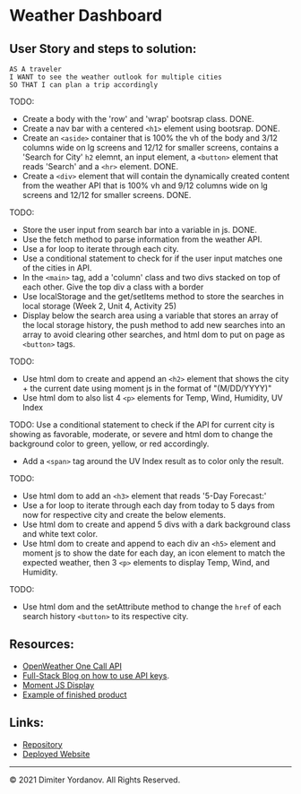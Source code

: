 # Weather Dashboard

## User Story and steps to solution:

```
AS A traveler
I WANT to see the weather outlook for multiple cities
SO THAT I can plan a trip accordingly
```

<!-- GIVEN a weather dashboard with form inputs -->
TODO:
* Create a body with the 'row' and 'wrap' bootsrap class. DONE.
* Create a nav bar with a centered `<h1>` element using bootsrap. DONE.
* Create an `<aside>` container that is 100% the vh of the body and 3/12 columns wide on lg screens and 12/12 for smaller screens, contains a 'Search for City' `h2` elemnt, an input element, a `<button>` element that reads 'Search' and a `<hr>` element. DONE.
* Create a `<div>` element that will contain the dynamically created content from the weather API that is 100% vh and 9/12 columns wide on lg screens and 12/12 for smaller screens. DONE.
<!-- WHEN I search for a city
THEN I am presented with current and future conditions for that city and that city is added to the search history -->
TODO:
* Store the user input from search bar into a variable in js. DONE.
* Use the fetch method to parse information from the weather API.
* Use a for loop to iterate through each city.
* Use a conditional statement to check for if the user input matches one of the cities in API.
* In the `<main>` tag, add a 'column' class and two divs stacked on top of each other. Give the top div a class with a border
* Use localStorage and the get/setItems method to store the searches in local storage (Week 2, Unit 4, Activity 25)
* Display below the search area using a variable that stores an array of the local storage history, the push method to add new searches into an array to avoid clearing other searches, and html dom to put on page as `<button>` tags.
<!-- WHEN I view current weather conditions for that city
THEN I am presented with the city name, the date, an icon representation of weather conditions, the temperature, the humidity, the wind speed, and the UV index -->
TODO:
* Use html dom to create and append an `<h2>` element that shows the city + the current date using moment js in the format of "(M/DD/YYYY)"
* Use html dom to also list 4 `<p>` elements for Temp, Wind, Humidity, UV Index
<!-- WHEN I view the UV index
THEN I am presented with a color that indicates whether the conditions are favorable, moderate, or severe -->
TODO: Use a conditional statement to check if the API for current city is showing as favorable, moderate, or severe and html dom to change the background color to green, yellow, or red accordingly.
* Add a `<span>` tag around the UV Index result as to color only the result.
<!-- WHEN I view future weather conditions for that city
THEN I am presented with a 5-day forecast that displays the date, an icon representation of weather conditions, the temperature, the wind speed, and the humidity -->
TODO:
* Use html dom to add an `<h3>` element that reads '5-Day Forecast:'
* Use a for loop to iterate through each day from today to 5 days from now for respective city and create the below elements.
* Use html dom to create and append 5 divs with a dark background class and white text color.
* Use html dom to create and append to each div an `<h5>` element and moment js to show the date for each day, an icon element to match the expected weather, then 3 `<p>` elements to display Temp, Wind, and Humidity.
<!-- WHEN I click on a city in the search history
THEN I am again presented with current and future conditions for that city -->
TODO:
* Use html dom and the setAttribute method to change the `href` of each search history `<button>` to its respective city.

## Resources:

* [OpenWeather One Call API](https://openweathermap.org/api/one-call-api)
* [Full-Stack Blog on how to use API keys](https://coding-boot-camp.github.io/full-stack/apis/how-to-use-api-keys).
* [Moment JS Display](https://momentjs.com/docs/#/displaying/)
* [Example of finished product](./assets/06-server-side-apis-homework-demo.png)


## Links:

* [Repository]()
* [Deployed Website]()
- - -
© 2021 Dimiter Yordanov. All Rights Reserved.
